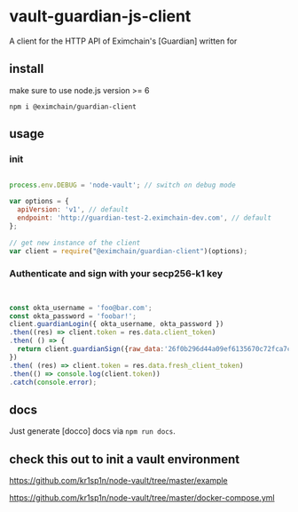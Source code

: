 # vault-guardian-js-client

A client for the HTTP API of Eximchain's [Guardian] written for


## install
make sure to use node.js version >= 6

    npm i @eximchain/guardian-client

## usage

### init 
```javascript

process.env.DEBUG = 'node-vault'; // switch on debug mode

var options = {
  apiVersion: 'v1', // default
  endpoint: 'http://guardian-test-2.eximchain-dev.com', // default
};
 
// get new instance of the client
var client = require("@eximchain/guardian-client")(options);

```

### Authenticate and sign with your secp256-k1 key

```javascript


const okta_username = 'foo@bar.com';
const okta_password = 'foobar!';
client.guardianLogin({ okta_username, okta_password })
.then((res) => client.token = res.data.client_token)
.then( () => {
  return client.guardianSign({raw_data:'26f0b296d44a09ef6135670c72fca7c6514a363512166d90a83df25a06f3dcb1'})
})
.then( (res) => client.token = res.data.fresh_client_token)
.then(() => console.log(client.token))
.catch(console.error);
```

## docs
Just generate [docco] docs via `npm run docs`.

## check this out to init a vault environment

 https://github.com/kr1sp1n/node-vault/tree/master/example
 
 https://github.com/kr1sp1n/node-vault/tree/master/docker-compose.yml
